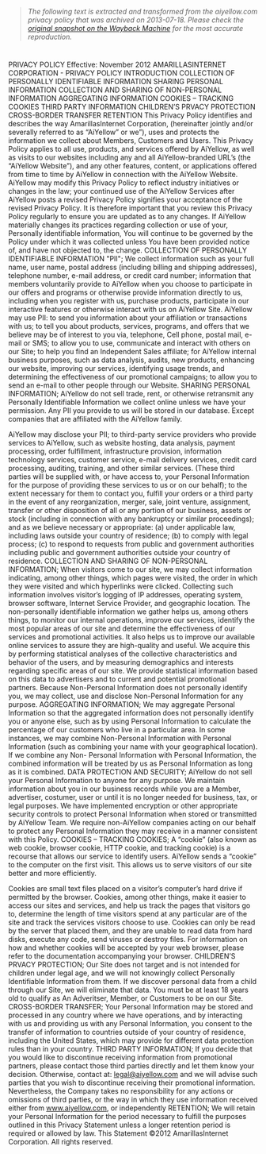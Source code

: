 > *The following text is extracted and transformed from the aiyellow.com privacy policy that was archived on 2013-07-18. Please check the [original snapshot on the Wayback Machine](https://web.archive.org/web/20130718013419id_/http%3A//www.aiyellow.com/pdf/privacy_en.pdf) for the most accurate reproduction.*

# 

PRIVACY POLICY
Effective: November 2012
AMARILLASINTERNET CORPORATION - PRIVACY POLICY
INTRODUCTION
COLLECTION OF PERSONALLY IDENTIFIABLE INFORMATION
SHARING PERSONAL INFORMATION
COLLECTION AND SHARING OF NON-PERSONAL INFORMATION
AGGREGATING INFORMATION
COOKIES – TRACKING COOKIES
THIRD PARTY INFORMATION
CHILDREN’S PRVACY PROTECTION
CROSS-BORDER TRANSFER
RETENTION
This Privacy Policy identifies and describes the way AmarillasInternet Corporation,
(hereinafter jointly and/or severally referred to as “AiYellow” or we”), uses and protects
the information we collect about Members, Customers and Users. This Privacy Policy
applies to all use, products, and services offered by AiYellow, as well as visits to our
websites including any and all AiYellow-branded URL’s (the “AiYellow Website”), and
any other features, content, or applications offered from time to time by AiYellow in
connection with the AiYellow Website. AiYellow may modify this Privacy Policy to
reflect industry initiatives or changes in the law; your continued use of the AiYellow
Services after AiYellow posts a revised Privacy Policy signifies your acceptance of the
revised Privacy Policy. It is therefore important that you review this Privacy Policy
regularly to ensure you are updated as to any changes. If AiYellow materially changes
its practices regarding collection or use of your, Personally identifiable information,
You will continue to be governed by the Policy under which it was collected unless You
have been provided notice of, and have not objected to, the change.
COLLECTION OF PERSONALLY IDENTIFIABLE INFORMATION "PII";
We collect information such as your full name, user name, postal address (including
billing and shipping addresses), telephone number, e-mail address, or credit card
number; information that members voluntarily provide to AiYellow when you choose to
participate in our offers and programs or otherwise provide information directly to us,
including when you register with us, purchase products, participate in our interactive
features or otherwise interact with us on AiYellow Site.
AiYellow may use PII: to send you information about your affiliation or transactions
with us; to tell you about products, services, programs, and offers that we believe may
be of interest to you via, telephone, Cell phone, postal mail, e-mail or SMS; to allow
you to use, communicate and interact with others on our Site; to help you find an
Independent Sales affiliate; for AiYellow internal business purposes, such as data
analysis, audits, new products, enhancing our website, improving our services,
identifying usage trends, and determining the effectiveness of our promotional
campaigns; to allow you to send an e-mail to other people through our Website.
SHARING PERSONAL INFORMATION;
AiYellow do not sell trade, rent, or otherwise retransmit any Personally Identifiable
Information we collect online unless we have your permission. Any PII you provide to
us will be stored in our database. Except companies that are affiliated with the AiYellow
family.


AiYellow may disclose your PII; to third-party service providers who provide services to
AiYellow, such as website hosting, data analysis, payment processing, order fulfillment,
infrastructure provision, information technology services, customer service, e-mail
delivery services, credit card processing, auditing, training, and other similar services.
(These third parties will be supplied with, or have access to, your Personal Information
for the purpose of providing these services to us or on our behalf); to the extent
necessary for them to contact you, fulfill your orders or a third party in the event of any
reorganization, merger, sale, joint venture, assignment, transfer or other disposition of
all or any portion of our business, assets or stock (including in connection with any
bankruptcy or similar proceedings); and as we believe necessary or appropriate: (a)
under applicable law, including laws outside your country of residence; (b) to comply
with legal process; (c) to respond to requests from public and government authorities
including public and government authorities outside your country of residence.
COLLECTION AND SHARING OF NON-PERSONAL INFORMATION;
When visitors come to our site, we may collect information indicating, among other
things, which pages were visited, the order in which they were visited and which
hyperlinks were clicked. Collecting such information involves visitor’s logging of IP
addresses, operating system, browser software, Internet Service Provider, and
geographic location. The non-personally identifiable information we gather helps us,
among others things, to monitor our internal operations, improve our services, identify
the most popular areas of our site and determine the effectiveness of our services and
promotional activities. It also helps us to improve our available online services to
assure they are high-quality and useful. We acquire this by performing statistical
analyses of the collective characteristics and behavior of the users, and by measuring
demographics and interests regarding specific areas of our site. We provide statistical
information based on this data to advertisers and to current and potential promotional
partners. Because Non-Personal Information does not personally identify you, we may
collect, use and disclose Non-Personal Information for any purpose.
AGGREGATING INFORMATION;
We may aggregate Personal Information so that the aggregated information does not
personally identify you or anyone else, such as by using Personal Information to
calculate the percentage of our customers who live in a particular area. In some
instances, we may combine Non-Personal Information with Personal Information (such
as combining your name with your geographical location). If we combine any Non-
Personal Information with Personal Information, the combined information will be
treated by us as Personal Information as long as it is combined.
DATA PROTECTION AND SECURITY;
AiYellow do not sell your Personal Information to anyone for any purpose. We maintain
information about you in our business records while you are a Member, advertiser,
costumer, user or until it is no longer needed for business, tax, or legal purposes. We
have implemented encryption or other appropriate security controls to protect Personal
Information when stored or transmitted by AiYellow Team. We require non-AiYellow
companies acting on our behalf to protect any Personal Information they may receive
in a manner consistent with this Policy.
COOKIES – TRACKING COOKIES;
A “cookie” (also known as web cookie, browser cookie, HTTP cookie, and tracking
cookie) is a recourse that allows our service to identify users. AiYellow sends a
“cookie” to the computer on the first visit. This allows us to serve visitors of our site
better and more efficiently.


Cookies are small text files placed on a visitor’s computer’s hard drive if permitted by
the browser. Cookies, among other things, make it easier to access our sites and
services, and help us track the pages that visitors go to, determine the length of time
visitors spend at any particular are of the site and track the services visitors choose to
use. Cookies can only be read by the server that placed them, and they are unable to
read data from hard disks, execute any code, send viruses or destroy files. For
information on how and whether cookies will be accepted by your web browser, please
refer to the documentation accompanying your browser.
CHILDREN’S PRVACY PROTECTION;
Our Site does not target and is not intended for children under legal age, and we will
not knowingly collect Personally Identifiable Information from them. If we discover
personal data from a child through our Site, we will eliminate that data. You must be at
least 18 years old to qualify as An Adveritser, Member, or Customers to be on our Site.
CROSS-BORDER TRANSFER;
Your Personal Information may be stored and processed in any country where we have
operations, and by interacting with us and providing us with any Personal Information,
you consent to the transfer of information to countries outside of your country of
residence, including the United States, which may provide for different data protection
rules than in your country.
THIRD PARTY INFORMATION;
If you decide that you would like to discontinue receiving information from promotional
partners, please contact those third parties directly and let them know your decision.
Otherwise, contact at: legal@aiyellow.com and we will advise such parties that you
wish to discontinue receiving their promotional information. Nevertheless, the Company
takes no responsibility for any actions or omissions of third parties, or the way in which
they use information received either from www.aiyellow.com, or independently
RETENTION;
We will retain your Personal Information for the period necessary to fulfill the purposes
outlined in this Privacy Statement unless a longer retention period is required or
allowed by law.
This Statement ©2012 AmarillasInternet Corporation. All rights reserved.
